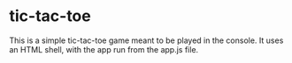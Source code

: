 # tic-tac-toe

This is a simple tic-tac-toe game meant to be played in the console.  It uses an HTML shell, with the app run from the app.js file.